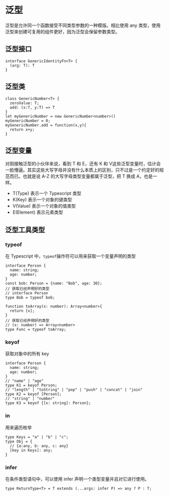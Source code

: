 # 泛型
泛型是允许同一个函数接受不同类型参数的一种模版。相比使用 any 类型，使用泛型来创建可复用的组件更好，因为泛型会保留参数类型。
## 泛型接口
```
interface GenericIdentityFn<T> {
  (arg: T): T
}
```
## 泛型类
```
class GenericNumber<T> {
  zeroValue: T;
  add: (x:T, y:T) => T
}
let myGenericNumber = new GenericNumber<number>()
myGenericNumber = 0;
myGenericNumber.add = function(x,y){
  return x+y;
}
```
## 泛型变量
对刚接触泛型的小伙伴来说，看到 T 和 E，还有 K 和 V这些泛型变量时，估计会一脸懵逼。其实这些大写字母并没有什么本质上的区别，只不过是一个约定好的规范而已。也就是说 A-Z 的大写字母类型变量都属于泛型，把 T 换成 A，也是一样。

- T(Type) 表示一个 Typescript 类型
- K(Key) 表示一个对象的键类型
- V(Value) 表示一个对象的值类型
- E(Element) 表示元素类型

## 泛型工具类型
### typeof 
在 Typescript 中，`typeof`操作符可以用来获取一个变量声明的类型
```
interface Person {
  name: string;
  age: number;
}
const bob: Person = {name: "Bob", age: 30};
// 获取已经声明好的类型
// interface Person
type Bob = typeof bob;

function toArray(x: number): Array<number>{
  return [x];
}
// 获取已经声明好的类型
// (x: number) => Array<number>
type Func = typeof toArray;
```
### keyof
获取对象中的所有 key
```
interface Person {
  name: string;
  age: number;
}
// "name" | "age"
type K1 = keyof Person;
// "length" | "toString" | "pop" | "push" | "concat" | "join"
type K2 = keyof [Person];
// "string" | "number"
type K3 = keyof {[x: string]: Person};
```
### in
用来遍历枚举
```
type Keys = "a" | "b" | "c";
type Obj = {
  // {a:any, b: any, c: any}
  [key in Keys]: any;
}
```
### infer
在条件类型语句中，可以使用 infer 声明一个类型变量并且对它进行使用。
```
type ReturnType<T> = T extends (...args: infer P) => any ? P : T;
```